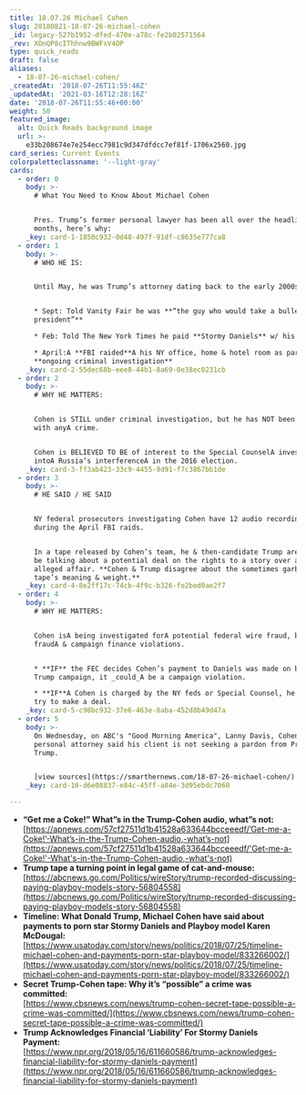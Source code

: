 ```yaml
---
title: 18.07.26 Michael Cohen
slug: 20180821-18-07-26-michael-cohen
_id: legacy-527b1952-dfed-470e-a78c-fe2b02571564
_rev: XOnQP8cIThhnw9BWFxV4OP
type: quick_reads
draft: false
aliases:
  - 18-07-26-michael-cohen/
_createdAt: '2018-07-26T11:55:46Z'
_updatedAt: '2021-03-16T12:28:16Z'
date: '2018-07-26T11:55:46+00:00'
weight: 50
featured_image:
  alt: Quick Reads background image
  url: >-
    e33b208674e7e254ecc7981c9d347dfdcc7ef81f-1706x2560.jpg
card_series: Current Events
colorpaletteclassname: '--light-gray'
cards:
  - order: 0
    body: >-
      # What You Need to Know About Michael Cohen


      Pres. Trump’s former personal lawyer has been all over the headlines for
      months, here’s why:
    _key: card-1-1850c932-0d48-497f-91df-c8635e777ca8
  - order: 1
    body: >-
      # WHO HE IS:


      Until May, he was Trump’s attorney dating back to the early 2000s.


      * Sept: Told Vanity Fair he was **“the guy who would take a bullet the
      president”**

      * Feb: Told The New York Times he paid **Stormy Daniels** w/ his own $

      * April:A **FBI raided**A his NY office, home & hotel room as part of an
      **ongoing criminal investigation**
    _key: card-2-55dec68b-eee8-44b1-8a69-0e38ec0231cb
  - order: 2
    body: >-
      # WHY HE MATTERS:


      Cohen is STILL under criminal investigation, but he has NOT been charged
      with anyA crime.


      Cohen is BELIEVED TO BE of interest to the Special CounselA investigation
      intoA Russia’s interferenceA in the 2016 election.
    _key: card-3-ff3ab423-33c9-4455-9d91-f7c3867bb1de
  - order: 3
    body: >-
      # HE SAID / HE SAID


      NY federal prosecutors investigating Cohen have 12 audio recordings seized
      during the April FBI raids.


      In a tape released by Cohen’s team, he & then-candidate Trump are said to
      be talking about a potential deal on the rights to a story over a 2006
      alleged affair. **Cohen & Trump disagree about the sometimes garbled
      tape’s meaning & weight.**
    _key: card-4-8e2ff17c-74cb-4f9c-b326-fe2bed0ae2f7
  - order: 4
    body: >-
      # WHY HE MATTERS:


      Cohen isA being investigated forA potential federal wire fraud, bank
      fraudA & campaign finance violations.


      * **IF** the FEC decides Cohen’s payment to Daniels was made on behalf of
      Trump campaign, it _could_A be a campaign violation.

      * **IF**A Cohen is charged by the NY feds or Special Counsel, he _could_
      try to make a deal.
    _key: card-5-c98bc932-37e6-463e-8aba-452d8b49d47a
  - order: 5
    body: >-
      On Wednesday, on ABC's "Good Morning America", Lanny Davis, Cohen's
      personal attorney said his client is not seeking a pardon from Pres.
      Trump.


      [view sources](https://smarthernews.com/18-07-26-michael-cohen/)
    _key: card-10-d6e08837-e84c-45ff-a84e-3d95ebdc7060

---
```

* **“Get me a Coke!” What”s in the Trump-Cohen audio, what”s not:**  
[https://apnews.com/57cf27511d1b41528a633644bcceeedf/’Get-me-a-Coke!’-What’s-in-the-Trump-Cohen-audio,-what’s-not](https://apnews.com/57cf27511d1b41528a633644bcceeedf/'Get-me-a-Coke!'-What's-in-the-Trump-Cohen-audio,-what's-not)
* **Trump tape a turning point in legal game of cat-and-mouse:**  
[https://abcnews.go.com/Politics/wireStory/trump-recorded-discussing-paying-playboy-models-story-56804558](https://abcnews.go.com/Politics/wireStory/trump-recorded-discussing-paying-playboy-models-story-56804558)
* **Timeline: What Donald Trump, Michael Cohen have said about payments to porn star Stormy Daniels and Playboy model Karen McDougal:**  
[https://www.usatoday.com/story/news/politics/2018/07/25/timeline-michael-cohen-and-payments-porn-star-playboy-model/833266002/](https://www.usatoday.com/story/news/politics/2018/07/25/timeline-michael-cohen-and-payments-porn-star-playboy-model/833266002/)
* **Secret Trump-Cohen tape: Why it’s “possible” a crime was committed:**  
[https://www.cbsnews.com/news/trump-cohen-secret-tape-possible-a-crime-was-committed/](https://www.cbsnews.com/news/trump-cohen-secret-tape-possible-a-crime-was-committed/)
* **Trump Acknowledges Financial ‘Liability’ For Stormy Daniels Payment:**  
[https://www.npr.org/2018/05/16/611660586/trump-acknowledges-financial-liability-for-stormy-daniels-payment](https://www.npr.org/2018/05/16/611660586/trump-acknowledges-financial-liability-for-stormy-daniels-payment)